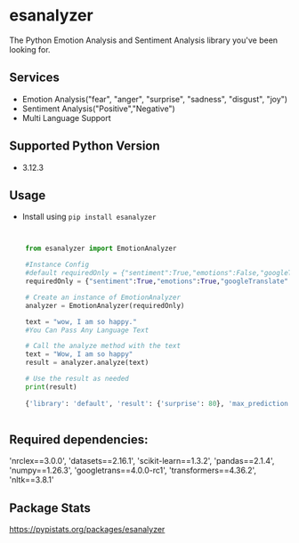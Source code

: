 # esanalyzer
The Python Emotion Analysis and Sentiment Analysis library you've been looking for.


## Services
- Emotion Analysis("fear", "anger", "surprise", "sadness", "disgust", "joy")
- Sentiment Analysis("Positive","Negative")
- Multi Language Support

  
## Supported Python Version
- 3.12.3


## Usage
- Install using `pip install esanalyzer`


```python 


	from esanalyzer import EmotionAnalyzer

	#Instance Config
	#default requiredOnly = {"sentiment":True,"emotions":False,"googleTranslate":False}
	requiredOnly = {"sentiment":True,"emotions":True,"googleTranslate":True}

	# Create an instance of EmotionAnalyzer
	analyzer = EmotionAnalyzer(requiredOnly)

	text = "wow, I am so happy." 
	#You Can Pass Any Language Text

	# Call the analyze method with the text
	text = "Wow, I am so happy"
	result = analyzer.analyze(text)

	# Use the result as needed
	print(result)
	
	{'library': 'default', 'result': {'surprise': 80}, 'max_prediction': {'label': 'surprise', 'percentage': 80}, 'sentiment': 'Positive', 'sentiment_score': 0.999592125415802, 'threshold_value': 0.8}
	

```

## Required dependencies: 
'nrclex==3.0.0',
'datasets==2.16.1',
'scikit-learn==1.3.2',
'pandas==2.1.4',
'numpy==1.26.3',
'googletrans==4.0.0-rc1',
'transformers==4.36.2',
'nltk==3.8.1'



## Package Stats
https://pypistats.org/packages/esanalyzer
